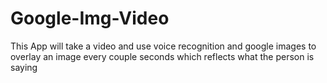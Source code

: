 # Google-Img-Video
This App will take a video and use voice recognition and google images to overlay an image every couple seconds which reflects what the person is saying
